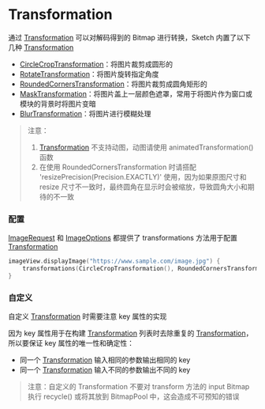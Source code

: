 # Transformation

通过 [Transformation] 可以对解码得到的 Bitmap 进行转换，Sketch 内置了以下几种 [Transformation]

* [CircleCropTransformation]：将图片裁剪成圆形的
* [RotateTransformation]：将图片旋转指定角度
* [RoundedCornersTransformation]：将图片裁剪成圆角矩形的
* [MaskTransformation]：将图片盖上一层颜色遮罩，常用于将图片作为窗口或模块的背景时将图片变暗
* [BlurTransformation]：将图片进行模糊处理

> 注意：
> 1. [Transformation] 不支持动图，动图请使用 animatedTransformation() 函数
> 2. 在使用 RoundedCornersTransformation 时请搭配 'resizePrecision(Precision.EXACTLY)' 使用，因为如果原图尺寸和
     resize 尺寸不一致时，最终圆角在显示时会被缩放，导致圆角大小和期待的不一致

### 配置

[ImageRequest] 和 [ImageOptions] 都提供了 transformations 方法用于配置 [Transformation]

```kotlin
imageView.displayImage("https://www.sample.com/image.jpg") {
    transformations(CircleCropTransformation(), RoundedCornersTransformation(20f))
}
```

### 自定义

自定义 [Transformation] 时需要注意 key 属性的实现

因为 key 属性用于在构建 [Transformation] 列表时去除重复的 [Transformation]，所以要保证 key
属性的唯一性和确定性：

* 同一个 [Transformation] 输入相同的参数输出相同的 key
* 同一个 [Transformation] 输入不同的参数输出不同的 key

> 注意：自定义的 Transformation 不要对 transform 方法的 input Bitmap 执行 recycle() 或将其放到
> BitmapPool 中，这会造成不可预知的错误

[Transformation]: ../../sketch-core/src/main/kotlin/com/github/panpf/sketch/transform/Transformation.kt

[CircleCropTransformation]: ../../sketch-core/src/main/kotlin/com/github/panpf/sketch/transform/CircleCropTransformation.kt

[RotateTransformation]: ../../sketch-core/src/main/kotlin/com/github/panpf/sketch/transform/RotateTransformation.kt

[RoundedCornersTransformation]: ../../sketch-core/src/main/kotlin/com/github/panpf/sketch/transform/RoundedCornersTransformation.kt

[MaskTransformation]: ../../sketch-core/src/main/kotlin/com/github/panpf/sketch/transform/MaskTransformation.kt

[BlurTransformation]: ../../sketch-core/src/main/kotlin/com/github/panpf/sketch/transform/BlurTransformation.kt

[ImageRequest]: ../../sketch-core/src/main/kotlin/com/github/panpf/sketch/request/ImageRequest.kt

[ImageOptions]: ../../sketch-core/src/main/kotlin/com/github/panpf/sketch/request/ImageOptions.kt